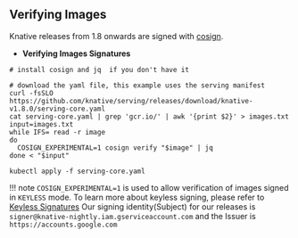 ## Verifying Images

Knative releases from 1.8 onwards are signed with [cosign](https://docs.sigstore.dev/cosign/overview).

- **Verifying Images Signatures**

```
# install cosign and jq  if you don't have it

# download the yaml file, this example uses the serving manifest
curl -fsSLO https://github.com/knative/serving/releases/download/knative-v1.8.0/serving-core.yaml
cat serving-core.yaml | grep 'gcr.io/' | awk '{print $2}' > images.txt
input=images.txt
while IFS= read -r image
do
  COSIGN_EXPERIMENTAL=1 cosign verify "$image" | jq
done < "$input"

kubectl apply -f serving-core.yaml
```

!!! note
    `COSIGN_EXPERIMENTAL=1` is used to allow verification of images signed
    in `KEYLESS` mode. To learn more about keyless signing, please refer to
    [Keyless Signatures](https://github.com/sigstore/cosign/blob/main/KEYLESS.md#keyless-signatures)
    Our signing identity(Subject) for our releases is `signer@knative-nightly.iam.gserviceaccount.com` and the Issuer is `https://accounts.google.com`
